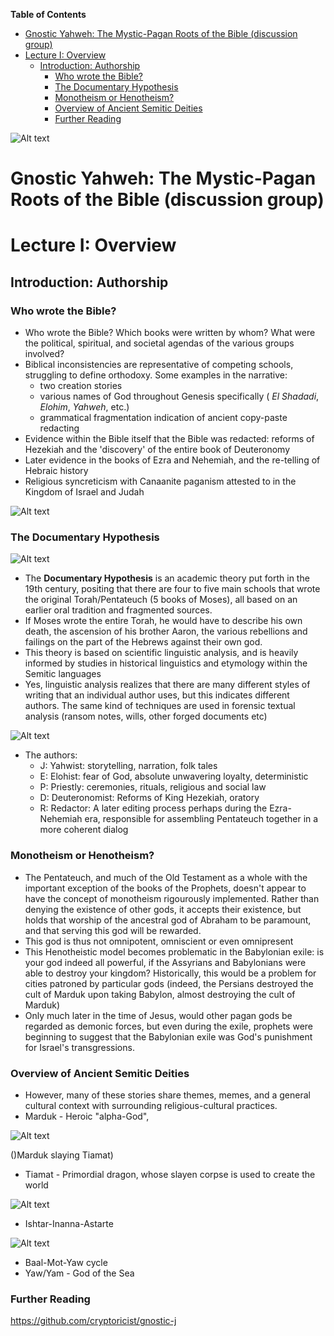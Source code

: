 <!-- START doctoc generated TOC please keep comment here to allow auto update -->
<!-- DON'T EDIT THIS SECTION, INSTEAD RE-RUN doctoc TO UPDATE -->
**Table of Contents**

- [Gnostic Yahweh: The Mystic-Pagan Roots of the Bible (discussion group)](#gnostic-yahweh-the-mystic-pagan-roots-of-the-bible-discussion-group)
- [Lecture I: Overview](#lecture-i-overview)
  - [Introduction: Authorship](#introduction-authorship)
    - [Who wrote the Bible?](#who-wrote-the-bible)
    - [The Documentary Hypothesis](#the-documentary-hypothesis)
    - [Monotheism or Henotheism?](#monotheism-or-henotheism)
    - [Overview of Ancient Semitic Deities](#overview-of-ancient-semitic-deities)
    - [Further Reading](#further-reading)

<!-- END doctoc generated TOC please keep comment here to allow auto update -->

![Alt text](http://www.silverhoofs.com/seals/solomon/7mars.jpg)
# Gnostic Yahweh: The Mystic-Pagan Roots of the Bible (discussion group)
# Lecture I: Overview

## Introduction: Authorship
### Who wrote the Bible?
- Who wrote the Bible? Which books were written by whom? What were the political, spiritual, and societal agendas of the various groups involved?
- Biblical inconsistencies are representative of competing schools, struggling to define orthodoxy. Some examples in the narrative:
  - two creation stories
  - various names of God throughout Genesis specifically ( *El Shadadi*, *Elohim*, *Yahweh*, etc.)
  - grammatical fragmentation indication of ancient copy-paste redacting
- Evidence within the Bible itself that the Bible was redacted: reforms of Hezekiah and the 'discovery' of the entire book of Deuteronomy
- Later evidence in the books of Ezra and Nehemiah, and the re-telling of Hebraic history
- Religious syncreticism with Canaanite paganism attested to in the Kingdom of Israel and Judah

![Alt text](http://upload.wikimedia.org/wikipedia/commons/b/bd/Kingdoms_of_Israel_and_Judah_map_830.svg)

### The Documentary Hypothesis
![Alt text](http://donsnotes.com/religion/images/bible-pent.png)

- The **Documentary Hypothesis** is an academic theory put forth in the 19th century, positing that there are four to five main schools that wrote the original Torah/Pentateuch (5 books of Moses), all based on an earlier oral tradition and fragmented sources.
- If Moses wrote the entire Torah, he would have to describe his own death, the ascension of his brother Aaron, the various rebellions and failings on the part of the Hebrews against their own god.
- This theory is based on scientific linguistic analysis, and is heavily informed by studies in historical linguistics and etymology  within the Semitic languages
- Yes, linguistic analysis realizes that there are many different styles of writing that an individual author uses, but this indicates different authors. The same kind of techniques are used in forensic textual analysis (ransom notes, wills, other forged documents etc)

![Alt text](http://jpellegrino.com/img/bible-jepdsources.jpg)

- The authors:
  - J: Yahwist: storytelling, narration, folk tales
  - E: Elohist: fear of God, absolute unwavering loyalty, deterministic
  - P: Priestly: ceremonies, rituals, religious and social law
  - D: Deuteronomist: Reforms of King Hezekiah, oratory
  - R: Redactor: A later editing process perhaps during the Ezra-Nehemiah era, responsible for assembling Pentateuch together in a more coherent dialog

### Monotheism or Henotheism?
- The Pentateuch, and much of the Old Testament as a whole with the important exception of the books of the Prophets, doesn't appear to have the concept of monotheism rigourously implemented. Rather than denying the existence of other gods, it accepts their existence, but holds that worship of the ancestral god of Abraham to be paramount, and that serving this god will be rewarded.
- This god is thus not omnipotent, omniscient or even omnipresent
- This Henotheistic model becomes problematic in the Babylonian exile: is your god indeed all powerful, if the Assyrians and Babylonians were able to destroy your kingdom? Historically, this would be a problem for cities patroned by particular gods (indeed, the Persians destroyed the cult of Marduk upon taking Babylon, almost destroying the cult of Marduk)
- Only much later in the time of Jesus, would other pagan gods be regarded as demonic forces, but even during the exile, prophets were beginning to suggest that the Babylonian exile was God's punishment for Israel's transgressions.

### Overview of Ancient Semitic Deities
- However, many of these stories share themes, memes, and a general cultural context with surrounding religious-cultural practices.
- Marduk - Heroic "alpha-God", 

![Alt text](http://wisdomlib.org/uploads/images/marduk-vs-tiamat.jpg)

()Marduk slaying Tiamat)
- Tiamat - Primordial dragon, whose slayen corpse is used to create the world

![Alt text](http://paganpages.org/content/wp-content/uploads/2010/03/ishtar_2.jpg)

- Ishtar-Inanna-Astarte

![Alt text](http://static.newworldencyclopedia.org/thumb/3/35/Baal_thunderbolt_Louvre_AO15775.jpg/150px-Baal_thunderbolt_Louvre_AO15775.jpg)

- Baal-Mot-Yaw cycle
- Yaw/Yam - God of the Sea

### Further Reading

https://github.com/cryptoricist/gnostic-j
